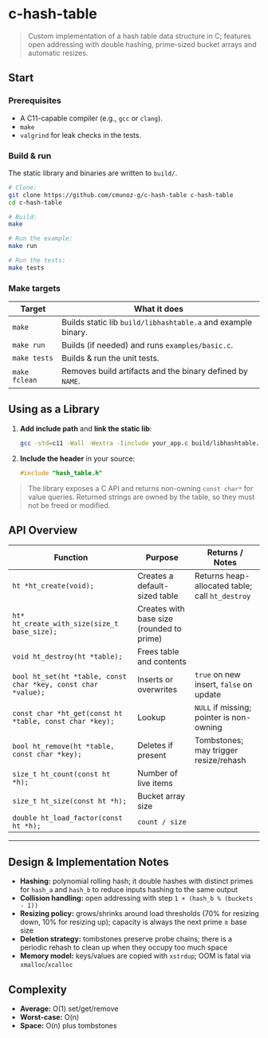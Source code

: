 # c-hash-table

> Custom implementation of a hash table data structure in C; features open addressing with double hashing, prime-sized bucket arrays and automatic resizes.


## Start

### Prerequisites

* A C11-capable compiler (e.g., `gcc` or `clang`).
* `make`
* `valgrind` for leak checks in the tests.

### Build & run

The static library and binaries are written to `build/`.

```bash
# Clone:
git clone https://github.com/cmunoz-g/c-hash-table c-hash-table
cd c-hash-table

# Build:
make

# Run the example:
make run

# Run the tests:
make tests
```

### Make targets

| Target        | What it does                                                 |
| ------------- | ------------------------------------------------------------ |
| `make`        | Builds static lib `build/libhashtable.a` and example binary. |
| `make run`    | Builds (if needed) and runs `examples/basic.c`.              |
| `make tests`  | Builds & run the unit tests.                                 |
| `make fclean` | Removes build artifacts and the binary defined by `NAME`.    |


## Using as a Library

1. **Add include path** and **link the static lib**:

   ```bash
   gcc -std=c11 -Wall -Wextra -Iinclude your_app.c build/libhashtable.a -o your_app
   ```

2. **Include the header** in your source:

   ```c
   #include "hash_table.h"
   ```

> The library exposes a C API and returns non-owning `const char*` for value queries. Returned strings are owned by the table, so they must not be freed or modified.


## API Overview

| Function                                                      | Purpose                                   | Returns / Notes                                 |
| ------------------------------------------------------------- | ----------------------------------------- | ----------------------------------------------- |
| `ht *ht_create(void);`                                        | Creates a default-sized table             | Returns heap-allocated table; call `ht_destroy` |
| `ht* ht_create_with_size(size_t base_size);`                  | Creates with base size (rounded to prime) |                                                 |
| `void ht_destroy(ht *table);`                                 | Frees table and contents                  |                                                 |
| `bool ht_set(ht *table, const char *key, const char *value);` | Inserts or overwrites                     | `true` on new insert, `false` on update         |
| `const char *ht_get(const ht *table, const char *key);`       | Lookup                                    | `NULL` if missing; pointer is non-owning        |
| `bool ht_remove(ht *table, const char *key);`                 | Deletes if present                        | Tombstones; may trigger resize/rehash           |
| `size_t ht_count(const ht *h);`                               | Number of live items                      |                                                 |
| `size_t ht_size(const ht *h);`                                | Bucket array size                         |                                                 |
| `double ht_load_factor(const ht *h);`                         | `count / size`                            |                                                 |

---

## Design & Implementation Notes

* **Hashing:** polynomial rolling hash; it double hashes with distinct primes for `hash_a` and `hash_b` to reduce inputs hashing to the same output
* **Collision handling:** open addressing with step `1 + (hash_b % (buckets - 1))`
* **Resizing policy:** grows/shrinks around load thresholds (70% for resizing down, 10% for resizing up); capacity is always the next prime ≥ base size
* **Deletion strategy:** tombstones preserve probe chains; there is a periodic rehash to clean up when they occupy too much space
* **Memory model:** keys/values are copied with `xstrdup`; OOM is fatal via `xmalloc`/`xcalloc`

## Complexity

* **Average:** O(1) set/get/remove
* **Worst-case:** O(n)
* **Space:** O(n) plus tombstones

